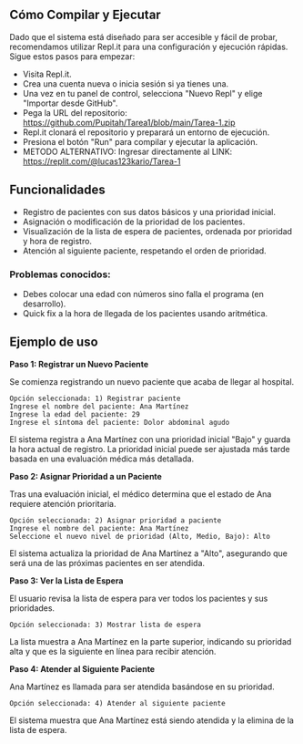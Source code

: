 ## Cómo Compilar y Ejecutar
Dado que el sistema está diseñado para ser accesible y fácil de probar, recomendamos utilizar Repl.it para una configuración y ejecución rápidas. Sigue estos pasos para empezar:

- Visita Repl.it.
- Crea una cuenta nueva o inicia sesión si ya tienes una.
- Una vez en tu panel de control, selecciona "Nuevo Repl" y elige "Importar desde GitHub".
- Pega la URL del repositorio: https://github.com/Pupitah/Tarea1/blob/main/Tarea-1.zip
- Repl.it clonará el repositorio y preparará un entorno de ejecución.
- Presiona el botón "Run" para compilar y ejecutar la aplicación.
- METODO ALTERNATIVO: Ingresar directamente al LINK: https://replit.com/@lucas123kario/Tarea-1

## Funcionalidades

- Registro de pacientes con sus datos básicos y una prioridad inicial.
- Asignación o modificación de la prioridad de los pacientes.
- Visualización de la lista de espera de pacientes, ordenada por prioridad y hora de registro.
- Atención al siguiente paciente, respetando el orden de prioridad.

### Problemas conocidos:

- Debes colocar una edad con números sino falla el programa (en desarrollo).
- Quick fix a la hora de llegada de los pacientes usando aritmética. 


## Ejemplo de uso

**Paso 1: Registrar un Nuevo Paciente**

Se comienza registrando un nuevo paciente que acaba de llegar al hospital.

```
Opción seleccionada: 1) Registrar paciente
Ingrese el nombre del paciente: Ana Martínez
Ingrese la edad del paciente: 29
Ingrese el síntoma del paciente: Dolor abdominal agudo
```

El sistema registra a Ana Martínez con una prioridad inicial "Bajo" y guarda la hora actual de registro. La prioridad inicial puede ser ajustada más tarde basada en una evaluación médica más detallada.

**Paso 2: Asignar Prioridad a un Paciente**

Tras una evaluación inicial, el médico determina que el estado de Ana requiere atención prioritaria.

```
Opción seleccionada: 2) Asignar prioridad a paciente
Ingrese el nombre del paciente: Ana Martínez
Seleccione el nuevo nivel de prioridad (Alto, Medio, Bajo): Alto
```

El sistema actualiza la prioridad de Ana Martínez a "Alto", asegurando que será una de las próximas pacientes en ser atendida.

**Paso 3: Ver la Lista de Espera**

El usuario revisa la lista de espera para ver todos los pacientes y sus prioridades.

```
Opción seleccionada: 3) Mostrar lista de espera
```

La lista muestra a Ana Martínez en la parte superior, indicando su prioridad alta y que es la siguiente en línea para recibir atención.

**Paso 4: Atender al Siguiente Paciente**

Ana Martínez es llamada para ser atendida basándose en su prioridad.

```
Opción seleccionada: 4) Atender al siguiente paciente
```

El sistema muestra que Ana Martínez está siendo atendida y la elimina de la lista de espera.
